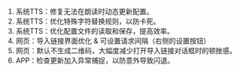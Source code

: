 1. 系统TTS：修复无法在朗读时动态更新配置。
2. 系统TTS：优化特殊字符替换规则，以防卡死。
3. 系统TTS：优化配置文件的读取和保存，提高效率。
4. 网页：导入链接界面优化 & 可设置请求间隔（右侧的设置按钮）
5. 网页：默认不生成二维码，大幅度减少打开导入链接对话框时的顿挫感。
6. APP：检查更新加入异常捕捉，以防意外导致闪退。
